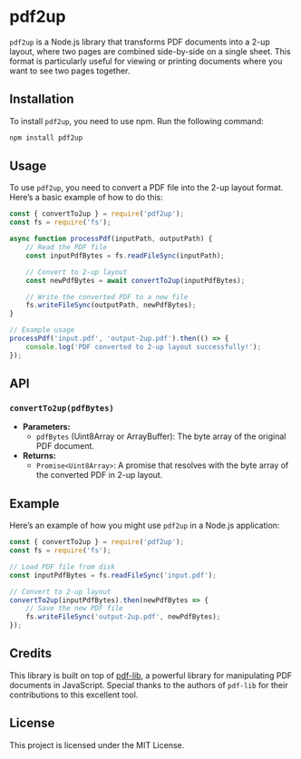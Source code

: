# pdf2up

`pdf2up` is a Node.js library that transforms PDF documents into a 2-up layout, where two pages are combined side-by-side on a single sheet. This format is particularly useful for viewing or printing documents where you want to see two pages together.

## Installation

To install `pdf2up`, you need to use npm. Run the following command:

```bash
npm install pdf2up
```

## Usage

To use `pdf2up`, you need to convert a PDF file into the 2-up layout format. Here’s a basic example of how to do this:

```javascript
const { convertTo2up } = require('pdf2up');
const fs = require('fs');

async function processPdf(inputPath, outputPath) {
    // Read the PDF file
    const inputPdfBytes = fs.readFileSync(inputPath);

    // Convert to 2-up layout
    const newPdfBytes = await convertTo2up(inputPdfBytes);

    // Write the converted PDF to a new file
    fs.writeFileSync(outputPath, newPdfBytes);
}

// Example usage
processPdf('input.pdf', 'output-2up.pdf').then(() => {
    console.log('PDF converted to 2-up layout successfully!');
});
```

## API

### `convertTo2up(pdfBytes)`

- **Parameters:**
  - `pdfBytes` (Uint8Array or ArrayBuffer): The byte array of the original PDF document.
- **Returns:**
  - `Promise<Uint8Array>`: A promise that resolves with the byte array of the converted PDF in 2-up layout.

## Example

Here’s an example of how you might use `pdf2up` in a Node.js application:

```javascript
const { convertTo2up } = require('pdf2up');
const fs = require('fs');

// Load PDF file from disk
const inputPdfBytes = fs.readFileSync('input.pdf');

// Convert to 2-up layout
convertTo2up(inputPdfBytes).then(newPdfBytes => {
    // Save the new PDF file
    fs.writeFileSync('output-2up.pdf', newPdfBytes);
});
```

## Credits

This library is built on top of [pdf-lib](https://pdf-lib.js.org/), a powerful library for manipulating PDF documents in JavaScript. Special thanks to the authors of `pdf-lib` for their contributions to this excellent tool.

## License

This project is licensed under the MIT License. 
